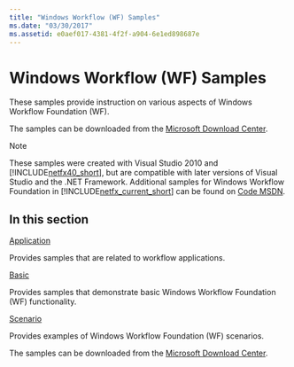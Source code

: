 ```yaml
---
title: "Windows Workflow (WF) Samples"
ms.date: "03/30/2017"
ms.assetid: e0aef017-4381-4f2f-a904-6e1ed898687e
---
```

# Windows Workflow (WF) Samples

These samples provide instruction on various aspects of Windows Workflow Foundation (WF).

The samples can be downloaded from the [Microsoft Download Center](https://go.microsoft.com/fwlink/?LinkId=150780).

> [!NOTE]
> These samples were created with Visual Studio 2010 and [!INCLUDE[netfx40_short](../../../../includes/netfx40-short-md.md)], but are compatible with later versions of Visual Studio and the .NET Framework. Additional samples for Windows Workflow Foundation in [!INCLUDE[netfx_current_short](../../../../includes/netfx-current-short-md.md)] can be found on [Code MSDN](https://aka.ms/WF45Samples).

## In this section
 [Application](../../../../docs/framework/windows-workflow-foundation/samples/application.md)

 Provides samples that are related to workflow applications.

 [Basic](../../../../docs/framework/windows-workflow-foundation/samples/basic.md)

 Provides samples that demonstrate basic Windows Workflow Foundation (WF) functionality.

 [Scenario](../../../../docs/framework/windows-workflow-foundation/samples/scenario.md)

 Provides examples of Windows Workflow Foundation (WF) scenarios.

 The samples can be downloaded from the [Microsoft Download Center](https://go.microsoft.com/fwlink/?LinkId=150780).
